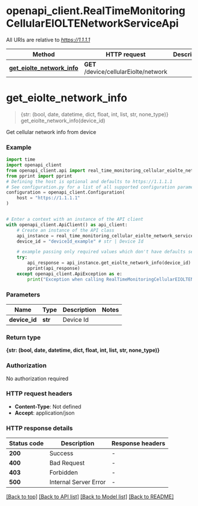 # openapi_client.RealTimeMonitoringCellularEIOLTENetworkServiceApi

All URIs are relative to *https://1.1.1.1*

Method | HTTP request | Description
------------- | ------------- | -------------
[**get_eiolte_network_info**](RealTimeMonitoringCellularEIOLTENetworkServiceApi.md#get_eiolte_network_info) | **GET** /device/cellularEiolte/network | 


# **get_eiolte_network_info**
> {str: (bool, date, datetime, dict, float, int, list, str, none_type)} get_eiolte_network_info(device_id)



Get cellular network  info from device

### Example


```python
import time
import openapi_client
from openapi_client.api import real_time_monitoring_cellular_eiolte_network_service_api
from pprint import pprint
# Defining the host is optional and defaults to https://1.1.1.1
# See configuration.py for a list of all supported configuration parameters.
configuration = openapi_client.Configuration(
    host = "https://1.1.1.1"
)


# Enter a context with an instance of the API client
with openapi_client.ApiClient() as api_client:
    # Create an instance of the API class
    api_instance = real_time_monitoring_cellular_eiolte_network_service_api.RealTimeMonitoringCellularEIOLTENetworkServiceApi(api_client)
    device_id = "deviceId_example" # str | Device Id

    # example passing only required values which don't have defaults set
    try:
        api_response = api_instance.get_eiolte_network_info(device_id)
        pprint(api_response)
    except openapi_client.ApiException as e:
        print("Exception when calling RealTimeMonitoringCellularEIOLTENetworkServiceApi->get_eiolte_network_info: %s\n" % e)
```


### Parameters

Name | Type | Description  | Notes
------------- | ------------- | ------------- | -------------
 **device_id** | **str**| Device Id |

### Return type

**{str: (bool, date, datetime, dict, float, int, list, str, none_type)}**

### Authorization

No authorization required

### HTTP request headers

 - **Content-Type**: Not defined
 - **Accept**: application/json


### HTTP response details

| Status code | Description | Response headers |
|-------------|-------------|------------------|
**200** | Success |  -  |
**400** | Bad Request |  -  |
**403** | Forbidden |  -  |
**500** | Internal Server Error |  -  |

[[Back to top]](#) [[Back to API list]](../README.md#documentation-for-api-endpoints) [[Back to Model list]](../README.md#documentation-for-models) [[Back to README]](../README.md)

